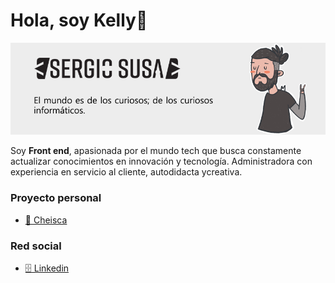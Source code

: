 # Hola, soy Kelly👋

![Kelly Márquez](https://github.com/sergiosusa/sergiosusa/raw/master/images/github_header.png)

Soy **Front end**, apasionada por el mundo tech que busca constamente actualizar conocimientos en innovación y tecnología. Administradora con experiencia en servicio al cliente, autodidacta ycreativa.

### Proyecto personal
- [🍻 Cheisca](http://www.cheisca.com/)

### Red social
- [🗄️ Linkedin](https://www.linkedin.com/in/kelly-marquez-farfan-/)
